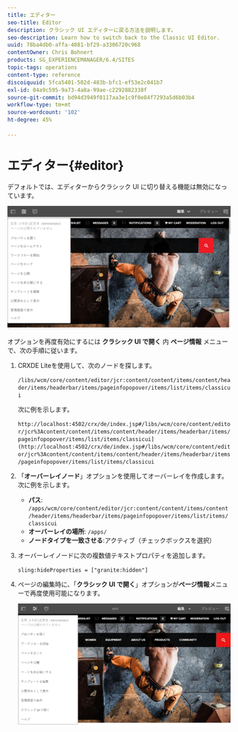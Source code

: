 ```yaml
---
title: エディター
seo-title: Editor
description: クラシック UI エディターに戻る方法を説明します。
seo-description: Learn how to switch back to the Classic UI Editor.
uuid: 78ba4db0-affa-4081-bf29-a3306720c968
contentOwner: Chris Bohnert
products: SG_EXPERIENCEMANAGER/6.4/SITES
topic-tags: operations
content-type: reference
discoiquuid: 5fca5401-502d-483b-bfc1-ef53e2c041b7
exl-id: 04a9c595-9a73-4a8a-99ae-c2292882338f
source-git-commit: bd94d3949f0117aa3e1c9f0e84f7293a5d6b03b4
workflow-type: tm+mt
source-wordcount: '102'
ht-degree: 45%

---
```


# エディター{#editor}

デフォルトでは、エディターからクラシック UI に切り替える機能は無効になっています。

![chlimage_1-9](assets/chlimage_1-9.png)

オプションを再度有効にするには **クラシック UI で開く** 内 **ページ情報** メニューで、次の手順に従います。

1. CRXDE Liteを使用して、次のノードを探します。

   `/libs/wcm/core/content/editor/jcr:content/content/items/content/header/items/headerbar/items/pageinfopopover/items/list/items/classicui`

   次に例を示します。

   `http://localhost:4502/crx/de/index.jsp#/libs/wcm/core/content/editor/jcr%3Acontent/content/items/content/header/items/headerbar/items/pageinfopopover/items/list/items/classicui](http://localhost:4502/crx/de/index.jsp#/libs/wcm/core/content/editor/jcr%3Acontent/content/items/content/header/items/headerbar/items/pageinfopopover/items/list/items/classicui`

1. 「**オーバーレイノード**」オプションを使用してオーバーレイを作成します。次に例を示します。

   * **パス**: `/apps/wcm/core/content/editor/jcr:content/content/items/content/header/items/headerbar/items/pageinfopopover/items/list/items/classicui`
   * **オーバーレイの場所**: `/apps/`
   * **ノードタイプを一致させる**:アクティブ（チェックボックスを選択）

1. オーバーレイノードに次の複数値テキストプロパティを追加します。

   `sling:hideProperties = ["granite:hidden"]`

1. ページの編集時に、「**クラシック UI で開く**」オプションが&#x200B;**ページ情報**&#x200B;メニューで再度使用可能になります。

   ![chlimage_1-10](assets/chlimage_1-10.png)
